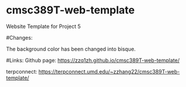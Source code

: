 # cmsc389T-web-template

Website Template for Project 5

#Changes:

The background color has been changed into bisque.

#Links:
Github page: https://zzq1zh.github.io/cmsc389T-web-template/

terpconnect: https://terpconnect.umd.edu/~zzhang22/cmsc389T-web-template/
